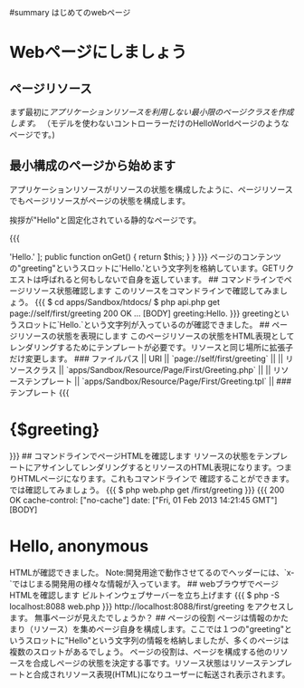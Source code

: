 #summary はじめてのwebページ

# Webページにしましょう 

## ページリソース 

まず最初に*アプリケーションリソースを利用しない最小限のページクラスを作成します。*  （モデルを使わないコントローラーだけのHelloWorldページのようなページです。)

## 最小構成のページから始めます 

アプリケーションリソースがリソースの状態を構成したように、ページリソースでもページリソースがページの状態を構成します。

 挨拶が"Hello"と固定化されている静的なページです。

{{{
<?php
namespace Sandbox\Resource\Page\First;

use BEAR\Resource\AbstractPage as Page;

/**
 * Greeting page
 */
class Greeting extends Page
{    
    public $body = [
        'greeting' => 'Hello.'
    ];

    public function onGet()
    {
        return $this;
    }
}
}}}

ページのコンテンツの"greeting"というスロットに'Hello.'という文字列を格納しています。GETリクエストは呼ばれると何もしないで自身を返しています。

## コマンドラインでページリソース状態確認します 

このリソースをコマンドラインで確認してみましょう。

{{{
$ cd apps/Sandbox/htdocs/
$ php api.php get page://self/first/greeting

200 OK
...
[BODY]
greeting:Hello.
}}}

greetingというスロットに`Hello.`という文字列が入っているのが確認できました。

## ページリソースの状態を表現にします 

このページリソースの状態をHTML表現としてレンダリングするためにテンプレートが必要です。リソースと同じ場所に拡張子だけ変更します。

### ファイルパス 

|| URI || `page://self/first/greeting` ||
|| リソースクラス || `apps/Sandbox/Resource/Page/First/Greeting.php` ||
|| リソーステンプレート || `apps/Sandbox/Resource/Page/First/Greeting.tpl` ||


### テンプレート 
{{{
<!DOCTYPE html>
<html lang="en">
  <body>
      <h1>{$greeting}</h1>
  </body>
</html>
}}}
## コマンドラインでページHTMLを確認します 

リソースの状態をテンプレートにアサインしてレンダリングするとリソースのHTML表現になります。つまりHTMLページになります。これもコマンドラインで
確認することができます。

では確認してみましょう。

{{{
$ php web.php get /first/greeting
}}}
{{{
200 OK
cache-control: ["no-cache"]
date: ["Fri, 01 Feb 2013 14:21:45 GMT"]
[BODY]
<!DOCTYPE html>
<html lang="en">
<body>
<h1>Hello, anonymous</h1>
</body>
</html>
HTMLが確認できました。

 Note:開発用途で動作させてるのでヘッダーには、`x-`ではじまる開発用の様々な情報が入っています。

## webブラウザでページHTMLを確認します 

ビルトインウェブサーバーを立ち上げます
{{{
$ php -S localhost:8088 web.php
}}}

http://localhost:8088/first/greeting をアクセスします。
無事ページが見えたでしょうか？

## ページの役割 

ページは情報のかたまり（リソース）を集めページ自身を構成します。ここでは１つの"greeting"というスロットに"Hello"という文字列の情報を格納しましたが、多くのページは複数のスロットがあるでしょう。

ページの役割は、ページを構成する他のリソースを合成しページの状態を決定する事です。リソース状態はリソーステンプレートと合成されリソース表現(HTML)になりユーザーに転送され表示されます。